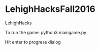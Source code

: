 # LehighHacksFall2016
LehighHacks

To run the game: python3 maingame.py

Hit enter to progress dialog
